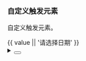 ### 自定义触发元素

自定义触发元素。

<div class="cell-demo vp-raw">
  <yc-space>
    <yc-date-picker
      style="width: 268px;"
      v-model="value">
      <yc-button>{{ value || '请选择日期' }}</yc-button>
    </yc-date-picker>
  </yc-space>
</div>

<script setup>
import { ref } from 'vue';
const value = ref();
</script>

<details>
<summary>
 <button class="code-btn"  >
    <icon-code />
 </button>
</summary>

```vue
<template>
  <yc-space>
    <yc-date-picker
      style="width: 268px;"
      v-model="value">
      <yc-button>{{ value || '请选择日期' }}</yc-button>
    </yc-date-picker>
  </yc-space>
</template>

<script setup>
import { ref } from 'vue';
const value = ref();
</script>
```

</details>
